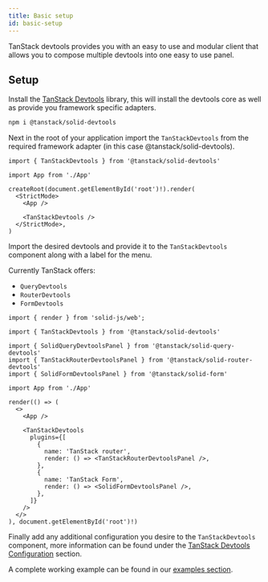 ```yaml
---
title: Basic setup
id: basic-setup
---
```


TanStack devtools provides you with an easy to use and modular client that allows you to compose multiple devtools into one easy to use panel.

## Setup

Install the [TanStack Devtools](https://www.npmjs.com/package/@tanstack/solid-devtools) library, this will install the devtools core as well as provide you framework specific adapters.

```bash
npm i @tanstack/solid-devtools
```

Next in the root of your application import the `TanStackDevtools` from the required framework adapter (in this case @tanstack/solid-devtools).

```tsx
import { TanStackDevtools } from '@tanstack/solid-devtools'

import App from './App'

createRoot(document.getElementById('root')!).render(
  <StrictMode>
    <App />

    <TanStackDevtools />
  </StrictMode>,
)
```

Import the desired devtools and provide it to the `TanStackDevtools` component along with a label for the menu.

Currently TanStack offers:

- `QueryDevtools`
- `RouterDevtools`
- `FormDevtools`

```tsx
import { render } from 'solid-js/web';

import { TanStackDevtools } from '@tanstack/solid-devtools'

import { SolidQueryDevtoolsPanel } from '@tanstack/solid-query-devtools'
import { TanStackRouterDevtoolsPanel } from '@tanstack/solid-router-devtools'
import { SolidFormDevtoolsPanel } from '@tanstack/solid-form'

import App from './App'

render(() => (
  <>
    <App />

    <TanStackDevtools
      plugins={[
        {
          name: 'TanStack router',
          render: () => <TanStackRouterDevtoolsPanel />,
        },
        {
          name: 'TanStack Form',
          render: () => <SolidFormDevtoolsPanel />,
        },
      ]}
    />
  </>
), document.getElementById('root')!)
```

Finally add any additional configuration you desire to the `TanStackDevtools` component, more information can be found under the [TanStack Devtools Configuration](../../../configuration.md) section.

A complete working example can be found in our [examples section](https://tanstack.com/devtools/latest/docs/framework/solid/examples).
